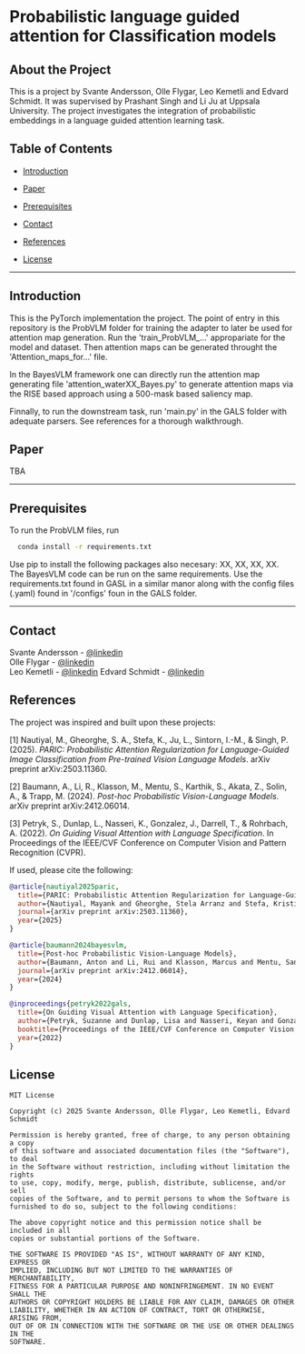 # Probabilistic language guided attention for Classification models 


  
  
## About the Project
This is a project by Svante Andersson, Olle Flygar, Leo Kemetli and Edvard Schmidt. It was supervised by Prashant Singh and Li Ju at Uppsala University. The project investigates the integration of
probabilistic embeddings in a language guided attention learning task.

<!-- Table of Contents -->
## Table of Contents
  - [Introduction](#introduction)
    
  - [Paper](#paper)

  - [Prerequisites](#prerequisites)

  - [Contact](#contact)
  - [References](#references)
  - [License](#license)

---
## Introduction
This is the PyTorch implementation the project. The point of entry in this repository is the ProbVLM folder for training the adapter to later be used for attention map generation. Run the
'train_ProbVLM_...' appropariate for the model and dataset. Then attention maps can be generated throught the 'Attention_maps_for...' file.

In the BayesVLM framework one can directly run the attention map generating file 'attention_waterXX_Bayes.py' to generate attention maps via the RISE based approach using a 500-mask based saliency map.

Finnally, to run the downstream task, run 'main.py' in the GALS folder with adequate parsers. See references for a thorough walkthrough.



## Paper
TBA

---

<!-- Prerequisites -->
## Prerequisites
To run the ProbVLM files, run 
```bash 
  conda install -r requirements.txt
```
Use pip to install the following packages also necesary: XX, XX, XX, XX.
The BayesVLM code can be run on the same requirements.
Use the requirements.txt found in GASL in a similar manor along with the config files (.yaml) found in '/configs' foun in the GALS folder.
 
<!-- Run Locally -->

---
<!-- Contact -->
## Contact
Svante Andersson - [@linkedin](https://www.linkedin.com/in/svante-andersson-673b2921a/)  
Olle Flygar - [@linkedin](https://www.linkedin.com/in/olle-flygar-2769a3325/)  
Leo Kemetli - [@linkedin](https://www.linkedin.com/in/leo-lindström-kemetli-552a30290/)
Edvard Schmidt - [@linkedin](https://www.linkedin.com/in/edvard-schmidt-05a014326/)

<!-- Links -->
## References

The project was inspired and built upon these projects:

[1] Nautiyal, M., Gheorghe, S. A., Stefa, K., Ju, L., Sintorn, I.-M., & Singh, P. (2025). *PARIC: Probabilistic Attention Regularization for Language-Guided Image Classification from Pre-trained Vision Language Models*. arXiv preprint arXiv:2503.11360.

[2] Baumann, A., Li, R., Klasson, M., Mentu, S., Karthik, S., Akata, Z., Solin, A., & Trapp, M. (2024). *Post-hoc Probabilistic Vision-Language Models*. arXiv preprint arXiv:2412.06014.

[3] Petryk, S., Dunlap, L., Nasseri, K., Gonzalez, J., Darrell, T., & Rohrbach, A. (2022). *On Guiding Visual Attention with Language Specification*. In Proceedings of the IEEE/CVF Conference on Computer Vision and Pattern Recognition (CVPR).

If used, please cite the following:

```bibtex
@article{nautiyal2025paric,
  title={PARIC: Probabilistic Attention Regularization for Language-Guided Image Classification from Pre-trained Vision Language Models},
  author={Nautiyal, Mayank and Gheorghe, Stela Arranz and Stefa, Kristiana and Ju, Li and Sintorn, Ida-Maria and Singh, Prashant},
  journal={arXiv preprint arXiv:2503.11360},
  year={2025}
}

@article{baumann2024bayesvlm,
  title={Post-hoc Probabilistic Vision-Language Models},
  author={Baumann, Anton and Li, Rui and Klasson, Marcus and Mentu, Santeri and Karthik, Shyamgopal and Akata, Zeynep and Solin, Arno and Trapp, Martin},
  journal={arXiv preprint arXiv:2412.06014},
  year={2024}
}

@inproceedings{petryk2022gals,
  title={On Guiding Visual Attention with Language Specification},
  author={Petryk, Suzanne and Dunlap, Lisa and Nasseri, Keyan and Gonzalez, Joseph and Darrell, Trevor and Rohrbach, Anna},
  booktitle={Proceedings of the IEEE/CVF Conference on Computer Vision and Pattern Recognition (CVPR)},
  year={2022}
}
```







<!-- License -->
## License

```
MIT License

Copyright (c) 2025 Svante Andersson, Olle Flygar, Leo Kemetli, Edvard Schmidt

Permission is hereby granted, free of charge, to any person obtaining a copy
of this software and associated documentation files (the "Software"), to deal
in the Software without restriction, including without limitation the rights
to use, copy, modify, merge, publish, distribute, sublicense, and/or sell
copies of the Software, and to permit persons to whom the Software is
furnished to do so, subject to the following conditions:

The above copyright notice and this permission notice shall be included in all
copies or substantial portions of the Software.

THE SOFTWARE IS PROVIDED "AS IS", WITHOUT WARRANTY OF ANY KIND, EXPRESS OR
IMPLIED, INCLUDING BUT NOT LIMITED TO THE WARRANTIES OF MERCHANTABILITY,
FITNESS FOR A PARTICULAR PURPOSE AND NONINFRINGEMENT. IN NO EVENT SHALL THE
AUTHORS OR COPYRIGHT HOLDERS BE LIABLE FOR ANY CLAIM, DAMAGES OR OTHER
LIABILITY, WHETHER IN AN ACTION OF CONTRACT, TORT OR OTHERWISE, ARISING FROM,
OUT OF OR IN CONNECTION WITH THE SOFTWARE OR THE USE OR OTHER DEALINGS IN THE
SOFTWARE.
```
